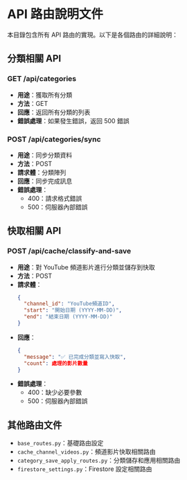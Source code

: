 # API 路由說明文件

本目錄包含所有 API 路由的實現。以下是各個路由的詳細說明：

## 分類相關 API

### GET /api/categories
- **用途**：獲取所有分類
- **方法**：GET
- **回應**：返回所有分類的列表
- **錯誤處理**：如果發生錯誤，返回 500 錯誤

### POST /api/categories/sync
- **用途**：同步分類資料
- **方法**：POST
- **請求體**：分類陣列
- **回應**：同步完成訊息
- **錯誤處理**：
  - 400：請求格式錯誤
  - 500：伺服器內部錯誤

## 快取相關 API

### POST /api/cache/classify-and-save
- **用途**：對 YouTube 頻道影片進行分類並儲存到快取
- **方法**：POST
- **請求體**：
  ```json
  {
    "channel_id": "YouTube頻道ID",
    "start": "開始日期 (YYYY-MM-DD)",
    "end": "結束日期 (YYYY-MM-DD)"
  }
  ```
- **回應**：
  ```json
  {
    "message": "✅ 已完成分類並寫入快取",
    "count": 處理的影片數量
  }
  ```
- **錯誤處理**：
  - 400：缺少必要參數
  - 500：伺服器內部錯誤

## 其他路由文件
- `base_routes.py`：基礎路由設定
- `cache_channel_videos.py`：頻道影片快取相關路由
- `category_save_apply_routes.py`：分類儲存和應用相關路由
- `firestore_settings.py`：Firestore 設定相關路由